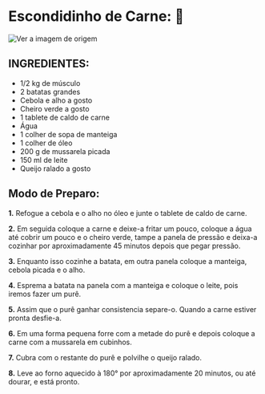 # Escondidinho de Carne: 🍖

![Ver a imagem de origem](https://www.guiadasemana.com.br/contentFiles/image/2019/09/FEA/principal/64339_w840h0_1569445183shutterstock-1226202844.jpg)


INGREDIENTES:
------------

* 1/2 kg de músculo
* 2 batatas grandes
* Cebola e alho a gosto
* Cheiro verde a gosto
* 1 tablete de caldo de carne
* Água
* 1 colher de sopa de manteiga
* 1 colher de óleo
* 200 g de mussarela picada
* 150 ml de leite
* Queijo ralado a gosto


Modo de Preparo:
---------------

**1.** Refogue a cebola e o alho no óleo e junte o tablete de caldo de carne.

**2.** Em seguida coloque a carne e deixe-a fritar um pouco, coloque a água até cobrir um pouco e o cheiro verde, tampe a panela de pressão e deixa-a cozinhar por aproximadamente 45 minutos depois que pegar pressão.

**3.** Enquanto isso cozinhe a batata, em outra panela coloque a manteiga, cebola picada e o alho.

**4.** Esprema a batata na panela com a manteiga e coloque o leite, pois iremos fazer um purê.

**5.** Assim que o purê ganhar consistencia separe-o. Quando a carne estiver pronta desfie-a.

**6.** Em uma forma pequena forre com a metade do purê e depois coloque a carne com a mussarela em cubinhos.

**7.** Cubra com o restante do purê e polvilhe o queijo ralado.

**8.** Leve ao forno aquecido à 180° por aproximadamente 20 minutos, ou até dourar, e está pronto.
